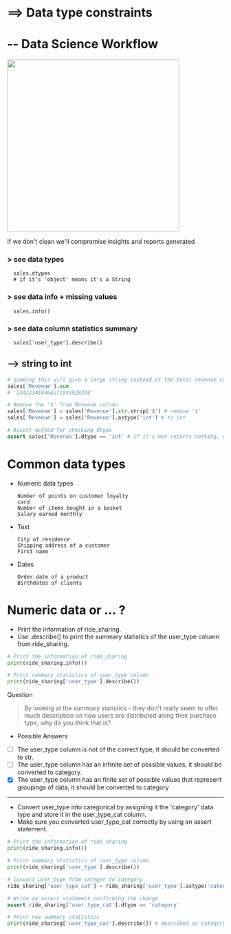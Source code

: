 # ==> Data type constraints
# -- Data Science Workflow
<img src="https://user-images.githubusercontent.com/51888893/210350830-d7c27b38-59e4-4e7a-b9ad-2a90bd45e954.png" width=400px>

If we don't clean we'll compromise insights and reports generated
### > see data types
      sales.dtypes
      # if it's 'object' means it's a String
### > see data info + missing values
      sales.info()
### > see data column statistics summary
      sales['user_type'].describe()
## --> string to int
```py
# summing this will give a large string instead of the total revenue cause it's an object (string)
sales['Revenue'].sum
# '2342234$8868271$9192839$'

# Remove the '$' from Revenue column
sales['Revenue'] = sales['Revenue'].str.strip('$') # remove '$'
sales['Revenue'] = sales['Revenue'].astype('int') # to int

# Assert method for checking dtype
assert sales['Revenue'].dtype == 'int' # if it's met returns nothing, error if it's not
```
# Common data types
- Numeric data types

      Number of points on customer loyalty
      card
      Number of items bought in a basket
      Salary earned monthly
- Text

      City of residence
      Shipping address of a customer
      First name
- Dates

      Order date of a product
      Birthdates of clients
# Numeric data or ... ?
- Print the information of ride_sharing.
- Use .describe() to print the summary statistics of the user_type column from ride_sharing.
```py
# Print the information of ride_sharing
print(ride_sharing.info())

# Print summary statistics of user_type column
print(ride_sharing['user_type'].describe())
```
Question
> By looking at the summary statistics - they don't really seem to offer much description on how users are distributed along their purchase type, why do you think that is?
- Possible Answers
- [ ] The user_type column is not of the correct type, it should be converted to str.
- [ ] The user_type column has an infinite set of possible values, it should be converted to category.
- [x] The user_type column has an finite set of possible values that represent groupings of data, it should be converted to category
---
- Convert user_type into categorical by assigning it the 'category' data type and store it in the user_type_cat column.
- Make sure you converted user_type_cat correctly by using an assert statement.
```py
# Print the information of ride_sharing
print(ride_sharing.info())

# Print summary statistics of user_type column
print(ride_sharing['user_type'].describe())

# Convert user_type from integer to category
ride_sharing['user_type_cat'] = ride_sharing['user_type'].astype('category')

# Write an assert statement confirming the change
assert ride_sharing['user_type_cat'].dtype == 'category'

# Print new summary statistics 
print(ride_sharing['user_type_cat'].describe()) # described as category to see distribution
```
